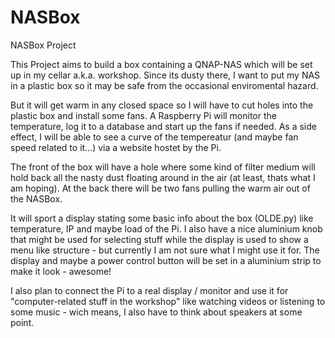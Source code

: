 # NASBox
NASBox Project

This Project aims to build a box containing a QNAP-NAS which will be set up in my cellar a.k.a. workshop. Since its dusty there, I want to put my NAS in a plastic box so it may be safe from the occasional enviromental hazard.

But it will get warm in any closed space so I will have to cut holes into the plastic box and install some fans. A Raspberry Pi will monitor the temperature, log it to a database and start up the fans if needed. As a side effect, I will be able to see a curve of the tempereatur (and maybe fan speed related to it...) via a website hostet by the Pi.

The front of the box will have a hole where some kind of filter medium will hold back all the nasty dust floating around in the air (at least, thats what I am hoping). At the back there will be two fans pulling the warm air out of the NASBox.

It will sport a display stating some basic info about the box (OLDE.py) like temperature, IP and maybe load of the Pi. I also have a nice aluminium knob that might be used for selecting stuff while the display is used to show a menu like structure - but currently I am not sure what I might use it for. The display and maybe a power control button will be set in a aluminium strip to make it look - awesome!

I also plan to connect the Pi to a real display / monitor and use it for "computer-related stuff in the workshop" like watching videos or listening to some music - wich means, I also have to think about speakers at some point.
